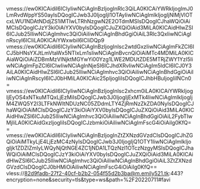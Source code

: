 vmess://ew0KICAidiI6ICIyIiwNCiAgInBzIjogInRlc3QiLA0KICAiYWRkIjogImJ0LmRvdWppYS50ayIsDQogICJwb3J0IjogIjI1OTAyIiwNCiAgImlkIjogIjNlMjVlOTcxLWU1NDAtNDdjZS1iMTIwLTRhNzgwN2E2OTdmMSIsDQogICJhaWQiOiAiMCIsDQogICJzY3kiOiAiYXV0byIsDQogICJuZXQiOiAid3MiLA0KICAidHlwZSI6ICJub25lIiwNCiAgImhvc3QiOiAiIiwNCiAgInBhdGgiOiAiL3Rlc3QxIiwNCiAgInRscyI6ICIiLA0KICAiYWxwbiI6ICIiDQp9
vmess://ew0KICAidiI6ICIyIiwNCiAgInBzIjogInlsc2wtdGxzIiwNCiAgImFkZCI6ICJ5bHNsYXJtLmVtaWx5NTIxLm1sIiwNCiAgInBvcnQiOiAiMTc4MDMiLA0KICAiaWQiOiAiZDBmMzVlNjktMGYwYi00Yzg1LWE2MDUtZDE5MTRjZWY1YzI5IiwNCiAgImFpZCI6ICIwIiwNCiAgInNjeSI6ICJhdXRvIiwNCiAgIm5ldCI6ICJ0Y3AiLA0KICAidHlwZSI6ICJub25lIiwNCiAgImhvc3QiOiAiIiwNCiAgInBhdGgiOiAiIiwNCiAgInRscyI6ICJ0bHMiLA0KICAic25pIjogIiIsDQogICJhbHBuIjogIiINCn0=
vmess://ew0KICAidiI6ICIyIiwNCiAgInBzIjogInlsc2xhcm0iLA0KICAiYWRkIjogIjEyOS4xNTkuMTQxLjEzMiIsDQogICJwb3J0IjogIjExMTk4IiwNCiAgImlkIjogIjM4ZWQ5Y2I3LTFkNWItNDUzNC05ZDdmLTY4ZjRmNzZkZDA0NyIsDQogICJhaWQiOiAiMCIsDQogICJzY3kiOiAiYXV0byIsDQogICJuZXQiOiAid3MiLA0KICAidHlwZSI6ICJub25lIiwNCiAgImhvc3QiOiAiIiwNCiAgInBhdGgiOiAiL2FybTIwMjIiLA0KICAidGxzIjogIiIsDQogICJzbmkiOiAiIiwNCiAgImFscG4iOiAiIg0KfQ==
vmess://ew0KICAidiI6ICIyIiwNCiAgInBzIjogInZtZXNzdGVzdCIsDQogICJhZGQiOiAiMTkyLjE4LjEzMC4zNyIsDQogICJwb3J0IjogIjQ1OTY1IiwNCiAgImlkIjogIjk1ZDZlZmIyLWQyNjQtNGE4ZC1jNDA1LTQzNzI1OTczNzgyMSIsDQogICJhaWQiOiAiMCIsDQogICJzY3kiOiAiYXV0byIsDQogICJuZXQiOiAid3MiLA0KICAidHlwZSI6ICJub25lIiwNCiAgImhvc3QiOiAiIiwNCiAgInBhdGgiOiAiL3ZtZXNzdGVzdCIsDQogICJ0bHMiOiAiIiwNCiAgImFscG4iOiAiIg0KfQ==
vless://82d9fadb-27f2-40cf-b2b2-054f55d2b3ba@m.emily521.tk:443?encryption=none&security=tls&type=ws&path=%2F20220711#favi

